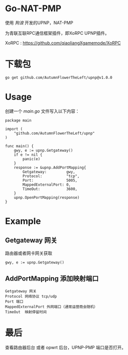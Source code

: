 # Go-NAT-PMP
使用 *狗浪* 开发的UPNP，NAT-PMP

为青联互联RPC通信框架插件，即XoRPC UPNP插件。

XoRPC : https://github.com/qiaoliangXgamemode/XoRPC
# 下载包

```
go get github.com/AutumnFlowerTheLeft/upnp@v1.0.0
```

# Usage
创建一个 *main.go* 文件写入以下内容：
```
package main

import (
	"github.com/AutumnFlowerTheLeft/upnp"
)

func main() {
	gwy, e := upnp.Getgateway()
	if e != nil {
		panic(e)
	}
	response := &upnp.AddPortMapping{
		Getgateway:         gwy,
		Protocol:           "tcp",
		Port:               5005,
		MappedExternalPort: 0,
		TimeOut:            3600,
	}
	upnp.OpenPortMapping(response)
}
```
# Example
## Getgateway 网关
路由器或者网卡网关获取
```
gwy, e := upnp.Getgateway()
```


## AddPortMapping 添加映射端口
```
Getgateway 网关
Protocol 网络协议 tcp/udp
Port 端口
MappedExternalPort 外网端口（通常运营商会随机）
TimeOut  映射停留时间
```
# 最后
查看路由器后台 或者 opwrt 后台，UPNP-PMP 端口是否打开。
